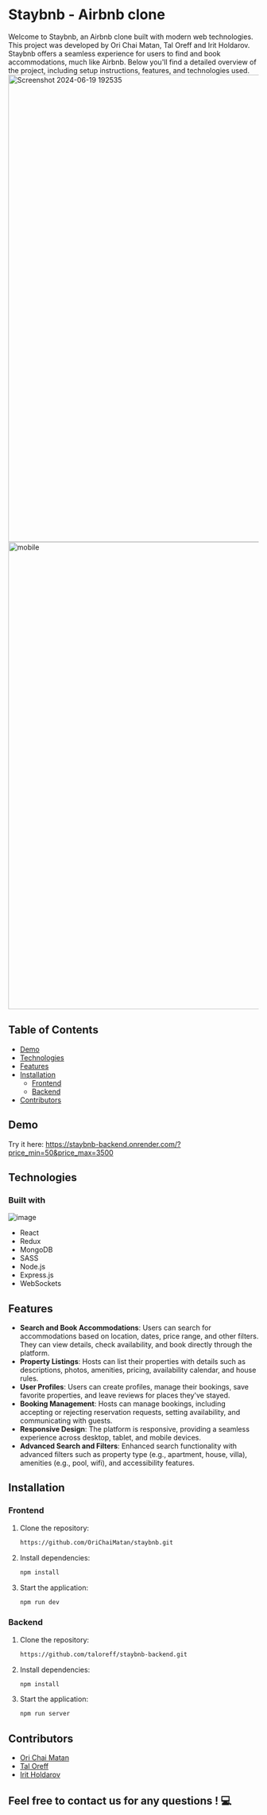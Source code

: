 # Staybnb - Airbnb clone
Welcome to Staybnb, an Airbnb clone built with modern web technologies. This project was developed by Ori Chai Matan, Tal Oreff and Irit Holdarov. Staybnb offers a seamless experience for users to find and book accommodations, much like Airbnb. Below you'll find a detailed overview of the project, including setup instructions, features, and technologies used.
<img width="940" alt="Screenshot 2024-06-19 192535" src="https://github.com/OriChaiMatan/staybnb/assets/148446359/6f76ae9e-4cb5-4c68-b21b-b12ca838c5bc">
<img width="940" alt="mobile" src="https://github.com/OriChaiMatan/staybnb/assets/148446359/a516c076-3b00-412b-87f3-77ffb9162cd7">
## Table of Contents
- [Demo](#demo)
- [Technologies](#technologies)
- [Features](#features)
- [Installation](#installation)
  - [Frontend](#frontend)
  - [Backend](#backend)
- [Contributors](#contributors)
## Demo
Try it here: https://staybnb-backend.onrender.com/?price_min=50&price_max=3500
## Technologies
   ### Built with
   ![image](https://github.com/OriChaiMatan/staybnb/assets/148446359/1a089c8a-1f45-4d41-8bf0-ea206098f4f5)
- React
- Redux
- MongoDB
- SASS
- Node.js
- Express.js
- WebSockets
## Features
- **Search and Book Accommodations**: Users can search for accommodations based on location, dates, price range, and other filters. They can view details, check availability, and book directly through the platform.
- **Property Listings**: Hosts can list their properties with details such as descriptions, photos, amenities, pricing, availability calendar, and house rules.
- **User Profiles**: Users can create profiles, manage their bookings, save favorite properties, and leave reviews for places they've stayed.
- **Booking Management**: Hosts can manage bookings, including accepting or rejecting reservation requests, setting availability, and communicating with guests.
- **Responsive Design**: The platform is responsive, providing a seamless experience across desktop, tablet, and mobile devices.
- **Advanced Search and Filters**: Enhanced search functionality with advanced filters such as property type (e.g., apartment, house, villa), amenities (e.g., pool, wifi), and accessibility features.
## Installation
  ### Frontend
1. Clone the repository:
   ```bash
   https://github.com/OriChaiMatan/staybnb.git

2. Install dependencies:
   ```bash
   npm install

3. Start the application:
   ```bash
   npm run dev
### Backend
1. Clone the repository:
   ```bash
   https://github.com/taloreff/staybnb-backend.git

2. Install dependencies:
   ```bash
   npm install

3. Start the application:
   ```bash
   npm run server
## Contributors
- [Ori Chai Matan](https://github.com/OriChaiMatan)
- [Tal Oreff](https://github.com/taloreff)
- [Irit Holdarov](https://github.com/Irit-Holdarov)
## Feel free to contact us for any questions ! 💻
   
